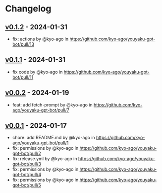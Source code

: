 # Changelog

## [v0.1.2](https://github.com/kyo-ago/youyaku-gpt-bot/compare/v0.1.1...v0.1.2) - 2024-01-31
- fix: actions by @kyo-ago in https://github.com/kyo-ago/youyaku-gpt-bot/pull/13

## [v0.1.1](https://github.com/kyo-ago/youyaku-gpt-bot/compare/v0.1.0...v0.1.1) - 2024-01-31
- fix code by @kyo-ago in https://github.com/kyo-ago/youyaku-gpt-bot/pull/11

## [v0.0.2](https://github.com/kyo-ago/youyaku-gpt-bot/compare/v0.0.1...v0.0.2) - 2024-01-19
- feat: add fetch-prompt by @kyo-ago in https://github.com/kyo-ago/youyaku-gpt-bot/pull/7

## [v0.0.1](https://github.com/kyo-ago/youyaku-gpt-bot/commits/v0.0.1) - 2024-01-17
- chore: add README.md by @kyo-ago in https://github.com/kyo-ago/youyaku-gpt-bot/pull/1
- fix: permissions by @kyo-ago in https://github.com/kyo-ago/youyaku-gpt-bot/pull/2
- fix: release.yml by @kyo-ago in https://github.com/kyo-ago/youyaku-gpt-bot/pull/3
- fix: permissions by @kyo-ago in https://github.com/kyo-ago/youyaku-gpt-bot/pull/4
- fix: permissions by @kyo-ago in https://github.com/kyo-ago/youyaku-gpt-bot/pull/5
